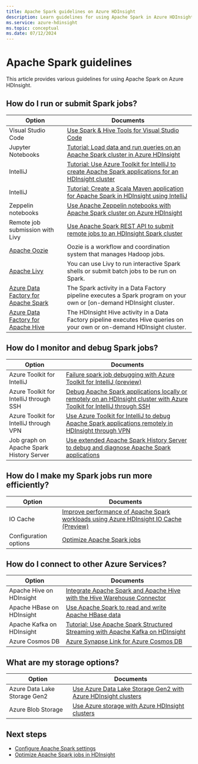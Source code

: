 ```yaml
---
title: Apache Spark guidelines on Azure HDInsight
description: Learn guidelines for using Apache Spark in Azure HDInsight.
ms.service: azure-hdinsight
ms.topic: conceptual
ms.date: 07/12/2024
---
```


# Apache Spark guidelines

This article provides various guidelines for using Apache Spark on Azure HDInsight.

## How do I run or submit Spark jobs?

| Option | Documents |
|---|---|
| Visual Studio Code | [Use Spark & Hive Tools for Visual Studio Code](../hdinsight-for-vscode.md) |
| Jupyter Notebooks | [Tutorial: Load data and run queries on an Apache Spark cluster in Azure HDInsight](./apache-spark-load-data-run-query.md) |
| IntelliJ | [Tutorial: Use Azure Toolkit for IntelliJ to create Apache Spark applications for an HDInsight cluster](./apache-spark-intellij-tool-plugin.md) |
| IntelliJ | [Tutorial: Create a Scala Maven application for Apache Spark in HDInsight using IntelliJ](./apache-spark-create-standalone-application.md) |
| Zeppelin notebooks | [Use Apache Zeppelin notebooks with Apache Spark cluster on Azure HDInsight](./apache-spark-zeppelin-notebook.md) |
| Remote job submission with Livy | [Use Apache Spark REST API to submit remote jobs to an HDInsight Spark cluster](./apache-spark-livy-rest-interface.md) |
|[Apache Oozie](../hdinsight-use-oozie-linux-mac.md)|Oozie is a workflow and coordination system that manages Hadoop jobs.|
|[Apache Livy](./apache-spark-livy-rest-interface.md)|You can use Livy to run interactive Spark shells or submit batch jobs to be run on Spark.|
|[Azure Data Factory for Apache Spark](../../data-factory/transform-data-using-spark.md)|The Spark activity in a Data Factory pipeline executes a Spark program on your own or [on-demand HDInsight cluster.|
|[Azure Data Factory for Apache Hive](../../data-factory/transform-data-using-hadoop-hive.md)|The HDInsight Hive activity in a Data Factory pipeline executes Hive queries on your own or on-demand HDInsight cluster.|

## How do I monitor and debug Spark jobs?

| Option | Documents |
|---|---|
| Azure Toolkit for IntelliJ | [Failure spark job debugging with Azure Toolkit for IntelliJ (preview)](apache-spark-intellij-tool-failure-debug.md) |
| Azure Toolkit for IntelliJ through SSH | [Debug Apache Spark applications locally or remotely on an HDInsight cluster with Azure Toolkit for IntelliJ through SSH](apache-spark-intellij-tool-debug-remotely-through-ssh.md) |
| Azure Toolkit for IntelliJ through VPN | [Use Azure Toolkit for IntelliJ to debug Apache Spark applications remotely in HDInsight through VPN](apache-spark-intellij-tool-plugin-debug-jobs-remotely.md) |
| Job graph on Apache Spark History Server | [Use extended Apache Spark History Server to debug and diagnose Apache Spark applications](./apache-azure-spark-history-server.md) |

## How do I make my Spark jobs run more efficiently?

| Option | Documents |
|---|---|
| IO Cache | [Improve performance of Apache Spark workloads using Azure HDInsight IO Cache (Preview)](./apache-spark-improve-performance-iocache.md) |
| Configuration options | [Optimize Apache Spark jobs](./apache-spark-perf.md) |

## How do I connect to other Azure Services?

| Option | Documents |
|---|---|
| Apache Hive on HDInsight | [Integrate Apache Spark and Apache Hive with the Hive Warehouse Connector](../interactive-query/apache-hive-warehouse-connector.md) |
| Apache HBase on HDInsight | [Use Apache Spark to read and write Apache HBase data](../hdinsight-using-spark-query-hbase.md) |
| Apache Kafka on HDInsight | [Tutorial: Use Apache Spark Structured Streaming with Apache Kafka on HDInsight](../hdinsight-apache-kafka-spark-structured-streaming.md) |
| Azure Cosmos DB | [Azure Synapse Link for Azure Cosmos DB](../../cosmos-db/synapse-link.md) |

## What are my storage options?

| Option | Documents |
|---|---|
| Azure Data Lake Storage Gen2 | [Use Azure Data Lake Storage Gen2 with Azure HDInsight clusters](../hdinsight-hadoop-use-data-lake-storage-gen2.md) |
| Azure Blob Storage | [Use Azure storage with Azure HDInsight clusters](../hdinsight-hadoop-use-blob-storage.md) |

## Next steps

* [Configure Apache Spark settings](apache-spark-settings.md)
* [Optimize Apache Spark jobs in HDInsight](apache-spark-perf.md)
